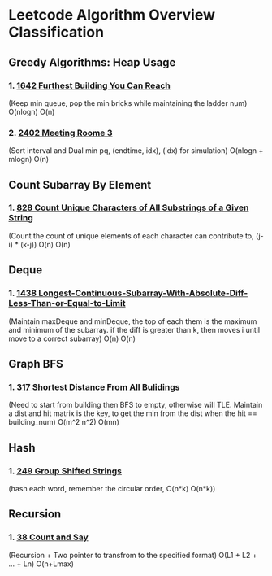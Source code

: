 # Leetcode Algorithm Overview Classification

## Greedy Algorithms: Heap Usage

### 1. [1642 Furthest Building You Can Reach](https://leetcode.com/problems/furthest-building-you-can-reach/)

(Keep min queue, pop the min bricks while maintaining the ladder num) O(nlogn) O(n)

### 2. [2402 Meeting Roome 3]()

(Sort interval and Dual min pq, (endtime, idx), (idx) for simulation) O(nlogn + mlogn) O(n)

## Count Subarray By Element

### 1. [828 Count Unique Characters of All Substrings of a Given String](https://leetcode.com/problems/count-unique-characters-of-all-substrings-of-a-given-string/)

(Count the count of unique elements of each character can contribute to, (j-i) \* (k-j)) O(n) O(n)

## Deque

### 1. [1438 Longest-Continuous-Subarray-With-Absolute-Diff-Less-Than-or-Equal-to-Limit](https://leetcode.com/problems/longest-continuous-subarray-with-absolute-diff-less-than-or-equal-to-limit/)

(Maintain maxDeque and minDeque, the top of each them is the maximum and minimum of the subarray. if the diff is greater than k, then moves i until move to a correct subarray) O(n) O(n)

## Graph BFS

### 1. [317 Shortest Distance From All Bulidings](https://leetcode.com/problems/shortest-distance-from-all-buildings/)

(Need to start from building then BFS to empty, otherwise will TLE. Maintain a dist and hit matrix is the key, to get the min from the dist when the hit == building_num) O(m^2 n^2) O(mn)

## Hash

### 1. [249 Group Shifted Strings](https://leetcode.com/problems/group-shifted-strings/)

(hash each word, remember the circular order, O(n\*k) O(n\*k))

## Recursion

### 1. [38 Count and Say](https://leetcode.com/problems/count-and-say/)

(Recursion + Two pointer to transfrom to the specified format) O(L1 + L2 + ... + Ln) O(n+Lmax)
